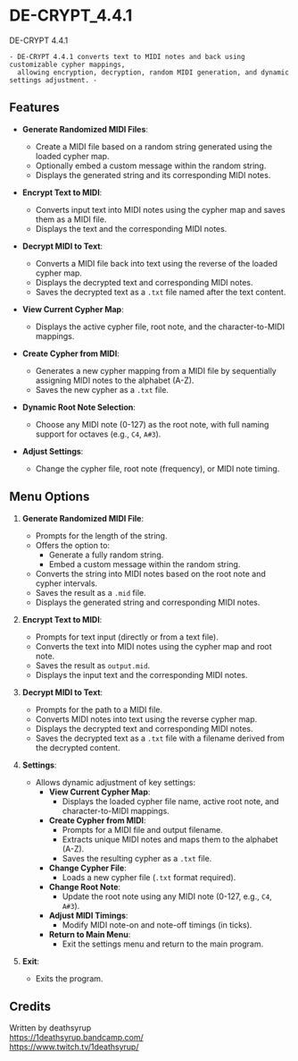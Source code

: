 # DE-CRYPT_4.4.1

DE-CRYPT 4.4.1

    - DE-CRYPT 4.4.1 converts text to MIDI notes and back using customizable cypher mappings, 
      allowing encryption, decryption, random MIDI generation, and dynamic settings adjustment. -

## Features

- **Generate Randomized MIDI Files**:
  - Create a MIDI file based on a random string generated using the loaded cypher map.
  - Optionally embed a custom message within the random string.
  - Displays the generated string and its corresponding MIDI notes.

- **Encrypt Text to MIDI**:
  - Converts input text into MIDI notes using the cypher map and saves them as a MIDI file.
  - Displays the text and the corresponding MIDI notes.

- **Decrypt MIDI to Text**:
  - Converts a MIDI file back into text using the reverse of the loaded cypher map.
  - Displays the decrypted text and corresponding MIDI notes.
  - Saves the decrypted text as a `.txt` file named after the text content.

- **View Current Cypher Map**:
  - Displays the active cypher file, root note, and the character-to-MIDI mappings.

- **Create Cypher from MIDI**:
  - Generates a new cypher mapping from a MIDI file by sequentially assigning MIDI notes to the alphabet (A-Z).
  - Saves the new cypher as a `.txt` file.

- **Dynamic Root Note Selection**:
  - Choose any MIDI note (0-127) as the root note, with full naming support for octaves (e.g., `C4`, `A#3`).

- **Adjust Settings**:
  - Change the cypher file, root note (frequency), or MIDI note timing.

## Menu Options

1. **Generate Randomized MIDI File**:
    - Prompts for the length of the string.
    - Offers the option to:
      - Generate a fully random string.
      - Embed a custom message within the random string.
    - Converts the string into MIDI notes based on the root note and cypher intervals.
    - Saves the result as a `.mid` file.
    - Displays the generated string and corresponding MIDI notes.

2. **Encrypt Text to MIDI**:
    - Prompts for text input (directly or from a text file).
    - Converts the text into MIDI notes using the cypher map and root note.
    - Saves the result as `output.mid`.
    - Displays the input text and the corresponding MIDI notes.

3. **Decrypt MIDI to Text**:
    - Prompts for the path to a MIDI file.
    - Converts MIDI notes into text using the reverse cypher map.
    - Displays the decrypted text and corresponding MIDI notes.
    - Saves the decrypted text as a `.txt` file with a filename derived from the decrypted content.

4. **Settings**:
    - Allows dynamic adjustment of key settings:
      - **View Current Cypher Map**:
        - Displays the loaded cypher file name, active root note, and character-to-MIDI mappings.
      - **Create Cypher from MIDI**:
        - Prompts for a MIDI file and output filename.
        - Extracts unique MIDI notes and maps them to the alphabet (A-Z).
        - Saves the resulting cypher as a `.txt` file.
      - **Change Cypher File**:
        - Loads a new cypher file (`.txt` format required).
      - **Change Root Note**:
        - Update the root note using any MIDI note (0-127, e.g., `C4`, `A#3`).
      - **Adjust MIDI Timings**:
        - Modify MIDI note-on and note-off timings (in ticks).
      - **Return to Main Menu**:
        - Exit the settings menu and return to the main program.

5. **Exit**:
    - Exits the program.

## Credits

Written by deathsyrup  
https://1deathsyrup.bandcamp.com/  
https://www.twitch.tv/1deathsyrup/
